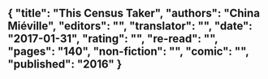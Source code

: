 {
 "title": "This Census Taker",
 "authors": "China Miéville",
 "editors": "",
 "translator": "",
 "date": "2017-01-31",
 "rating": "",
 "re-read": "",
 "pages": "140",
 "non-fiction": "",
 "comic": "",
 "published": "2016"
}
---

